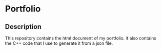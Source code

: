 # Portfolio

## Description
This repository contains the html document of my portfolio. It also contains the C++ code that I use to generate it from a json file.
